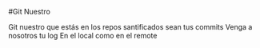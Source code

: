 #Git Nuestro

Git nuestro que estás en los repos
santificados sean tus commits
Venga a nosotros tu log
En el local como en el remote
